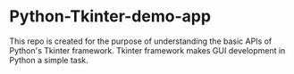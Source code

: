 # Python-Tkinter-demo-app

This repo is created for the purpose of understanding the basic APIs of Python's Tkinter framework.
Tkinter framework makes GUI development in Python a simple task.
